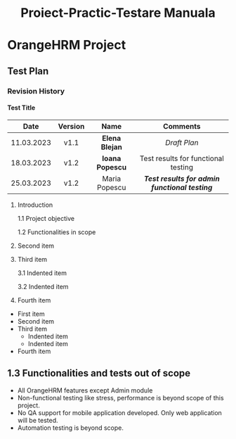 #  <h1 align="center">Proiect-Practic-Testare Manuala<h1>
# OrangeHRM Project
## Test Plan 

### Revision History
#### Test Title
| Date  | Version    | Name    | Comments | 
| :-----: | :---: | :---: | :-----: |
| 11.03.2023 | v1.1   | **Elena Blejan**  |*Draft Plan* |
| 18.03.2023 | v1.2  | __Ioana Popescu__| Test results for functional testing |
| 25.03.2023 | v1.2| Maria Popescu | ***Test results for admin functional testing*** |

1. Introduction 

    1.1 Project objective 
    
    1.2 Functionalities in scope 
  
2. Second item
3. Third item

    3.1 Indented item
    
    3.2 Indented item
4. Fourth item

- First item
- Second item
- Third item
    - Indented item
    - Indented item
- Fourth item


## 1.3 Functionalities and tests out of scope

- All OrangeHRM features except Admin module
- Non-functional testing like stress, performance is beyond scope of this project.
- No QA support for mobile application developed. Only web application will be tested.
- Automation testing is beyond scope.
